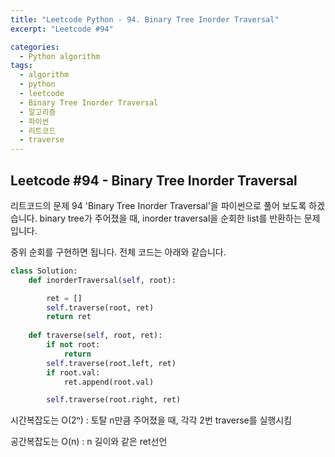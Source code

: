 ```yaml
---
title: "Leetcode Python - 94. Binary Tree Inorder Traversal"
excerpt: "Leetcode #94"

categories:
  - Python algorithm
tags:
  - algorithm
  - python
  - leetcode
  - Binary Tree Inorder Traversal
  - 알고리즘
  - 파이썬
  - 리트코드
  - traverse
---
```


## Leetcode #94 - Binary Tree Inorder Traversal
리트코드의 문제 94 'Binary Tree Inorder Traversal'을 파이썬으로 풀어 보도록 하겠습니다. 
binary tree가 주어졌을 때, inorder traversal을 순회한 list를 반환하는 문제입니다.

중위 순회를 구현하면 됩니다.
전체 코드는 아래와 같습니다.
```python
class Solution:
    def inorderTraversal(self, root):

        ret = []
        self.traverse(root, ret)
        return ret
    
    def traverse(self, root, ret):
        if not root:
            return
        self.traverse(root.left, ret)
        if root.val:
            ret.append(root.val)

        self.traverse(root.right, ret)
```
시간복잡도는 O(2ⁿ) : 토탈 n만큼 주어졌을 때, 각각 2번 traverse를 실행시킴

공간복잡도는 O(n) : n 길이와 같은 ret선언
